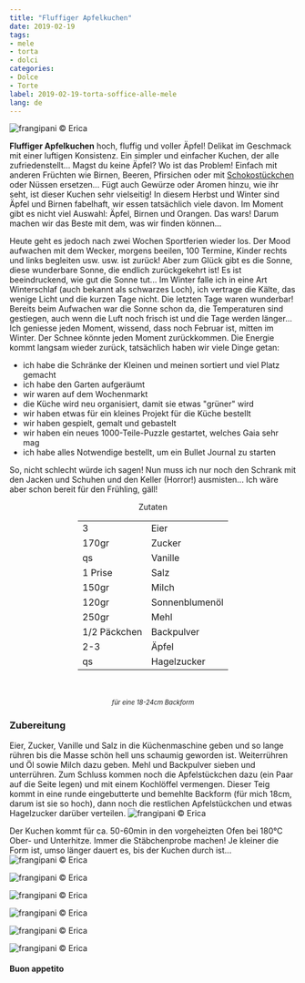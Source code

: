 ```yaml
---
title: "Fluffiger Apfelkuchen"
date: 2019-02-19
tags:
- mele
- torta
- dolci
categories:
- Dolce
- Torte
label: 2019-02-19-torta-soffice-alle-mele
lang: de
---
```

![](../2019-02-19-torta-soffice-alle-mele/header.jpeg "frangipani © Erica")

**Fluffiger Apfelkuchen** hoch, fluffig und voller Äpfel! Delikat im Geschmack mit einer luftigen Konsistenz. Ein simpler und einfacher Kuchen, der alle zufriedenstellt... Magst du keine Äpfel? Wo ist das Problem! Einfach mit anderen Früchten wie Birnen, Beeren, Pfirsichen oder mit <a href="https://frangipani.raiano.ch/2016-09-16-torta-soffice-con-gocce-di-cioccolato-de/" target="_blank">Schokostückchen</a> oder Nüssen ersetzen... Fügt auch Gewürze oder Aromen hinzu, wie ihr seht, ist dieser Kuchen sehr vielseitig! In diesem Herbst und Winter sind Äpfel und Birnen fabelhaft, wir essen tatsächlich viele davon. Im Moment gibt es nicht viel Auswahl: Äpfel, Birnen und Orangen. Das wars! Darum machen wir das Beste mit dem, was wir finden können...

Heute geht es jedoch nach zwei Wochen Sportferien wieder los. Der Mood aufwachen mit dem Wecker, morgens beeilen, 100 Termine, Kinder rechts und links begleiten usw. usw. ist zurück! Aber zum Glück gibt es die Sonne, diese wunderbare Sonne, die endlich zurückgekehrt ist! Es ist beeindruckend, wie gut die Sonne tut... Im Winter falle ich in eine Art Winterschlaf (auch bekannt als schwarzes Loch), ich vertrage die Kälte, das wenige Licht und die kurzen Tage nicht. Die letzten Tage waren wunderbar! Bereits beim Aufwachen war die Sonne schon da, die Temperaturen sind gestiegen, auch wenn die Luft noch frisch ist und die Tage werden länger... Ich geniesse jeden Moment, wissend, dass noch Februar ist, mitten im Winter. Der Schnee könnte jeden Moment zurückkommen. Die Energie kommt langsam wieder zurück, tatsächlich haben wir viele Dinge getan:
- ich habe die Schränke der Kleinen und meinen sortiert und viel Platz gemacht
- ich habe den Garten aufgeräumt
- wir waren auf dem Wochenmarkt
- die Küche wird neu organisiert, damit sie etwas "grüner" wird
- wir haben etwas für ein kleines Projekt für die Küche bestellt
- wir haben gespielt, gemalt und gebastelt
- wir haben ein neues 1000-Teile-Puzzle gestartet, welches Gaia sehr mag
- ich habe alles Notwendige bestellt, um ein Bullet Journal zu starten

So, nicht schlecht würde ich sagen! Nun muss ich nur noch den Schrank mit den Jacken und Schuhen und den Keller (Horror!) ausmisten... Ich wäre aber schon bereit für den Frühling, gäll!

<div id="wrapper" style="text-align: center">
  <div id="yourdiv" style="display: inline-block;">
    <div class="ingredients" itemscope itemtype="http://schema.org/Recipe">
      <span itemprop="name" style="display:none;">Fluffiger Apfelkuchen</span>
      <span itemprop="recipeCategory" style="display:none;">Süsses</span>
      <img itemprop="image" style="display:none;" class="ignore-gallery-item" src="../2019-02-19-torta-soffice-alle-mele/header.jpeg"/>
      <span itemprop="author" style="display:none;">Erica Raiano</span>
      <span itemprop="description" style="display:none;">Fluffiger Apfelkuchen hoch, fluffig und voller Äpfel! Delikat im Geschmack mit einer luftigen Konsistenz. Ein simpler und einfacher Kuchen, der alle zufriedenstellt.</span>
      <div class="ingredients-title">Zutaten</div>
      <table>
        <tbody>
          <tr itemprop="recipeIngredient">
            <td>3</td>
            <td>Eier</td>
          </tr>
          <tr itemprop="recipeIngredient">
            <td>170gr</td>
            <td>Zucker</td>
          </tr>
          <tr itemprop="recipeIngredient">
            <td>qs</td>
            <td>Vanille</td>
          </tr>
          <tr itemprop="recipeIngredient">
            <td>1 Prise</td>
            <td>Salz</td>
          </tr>
          <tr itemprop="recipeIngredient">
            <td>150gr</td>
            <td>Milch</td>
          </tr>
          <tr itemprop="recipeIngredient">
            <td>120gr</td>
            <td>Sonnenblumenöl</td>
          </tr>
          <tr itemprop="recipeIngredient">
            <td>250gr</td>
            <td>Mehl</td>
          </tr>
          <tr itemprop="recipeIngredient">
            <td>1/2 Päckchen</td>
            <td>Backpulver</td>        
          </tr>
          <tr itemprop="recipeIngredient">
            <td>2-3</td>
            <td>Äpfel</td>
          </tr>
          <tr itemprop="recipeIngredient">
            <td>qs</td>
            <td>Hagelzucker</td>
          </tr>
        </tbody>
      </table>
      <br></br>
      <i class="pull-right" style="font-size: 80%;">für eine 18-24cm Backform</i>
    </div>
  </div>
</div>


<h3>
  <font color="grey">
    <i class="fa fa-cogs"></i>
  </font> Zubereitung
</h3>

Eier, Zucker, Vanille und Salz in die Küchenmaschine geben und so lange rühren bis die Masse schön hell uns schaumig geworden ist. Weiterrühren und Öl sowie Milch dazu geben. Mehl und Backpulver sieben und unterrühren. Zum Schluss kommen noch die Apfelstückchen dazu (ein Paar auf die Seite legen) und mit einem Kochlöffel vermengen. Dieser Teig kommt in eine runde eingebutterte und bemehlte Backform (für mich 18cm, darum ist sie so hoch), dann noch die restlichen Apfelstückchen und etwas Hagelzucker darüber verteilen.
![](../2019-02-19-torta-soffice-alle-mele/teglia.jpeg "frangipani © Erica")

Der Kuchen kommt für ca. 50-60min in den vorgeheizten Ofen bei 180°C Ober- und Unterhitze. Immer die Stäbchenprobe machen! Je kleiner die Form ist, umso länger dauert es, bis der Kuchen durch ist...
![](../2019-02-19-torta-soffice-alle-mele/risultato1.jpeg "frangipani © Erica")

![](../2019-02-19-torta-soffice-alle-mele/risultato2.jpeg "frangipani © Erica")

![](../2019-02-19-torta-soffice-alle-mele/risultato3.jpeg "frangipani © Erica")

![](../2019-02-19-torta-soffice-alle-mele/risultato4.jpeg "frangipani © Erica")

![](../2019-02-19-torta-soffice-alle-mele/risultato5.jpeg "frangipani © Erica")

![](../2019-02-19-torta-soffice-alle-mele/risultato6.jpeg "frangipani © Erica")

<h4>Buon appetito
  <font color="red">
    <i class="fa fa-smile-o"></i>
  </font>
</h4>
